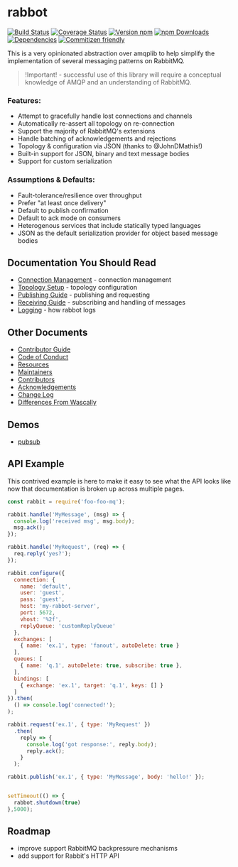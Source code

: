 # rabbot

[![Build Status][travis-image]][travis-url]
[![Coverage Status][coveralls-image]][coveralls-url]
[![Version npm][version-image]][version-url]
[![npm Downloads][downloads-image]][downloads-url]
[![Dependencies][dependencies-image]][dependencies-url]
[![Commitizen friendly](https://img.shields.io/badge/commitizen-friendly-brightgreen.svg)](http://commitizen.github.io/cz-cli/)

This is a very opinionated abstraction over amqplib to help simplify the implementation of several messaging patterns on RabbitMQ.

> !Important! - successful use of this library will require a conceptual knowledge of AMQP and an understanding of RabbitMQ.

### Features:

 * Attempt to gracefully handle lost connections and channels
 * Automatically re-assert all topology on re-connection
 * Support the majority of RabbitMQ's extensions
 * Handle batching of acknowledgements and rejections
 * Topology & configuration via JSON (thanks to @JohnDMathis!)
 * Built-in support for JSON, binary and text message bodies
 * Support for custom serialization

### Assumptions & Defaults:

 * Fault-tolerance/resilience over throughput
 * Prefer "at least once delivery"
 * Default to publish confirmation
 * Default to ack mode on consumers
 * Heterogenous services that include statically typed languages
 * JSON as the default serialization provider for object based message bodies

## Documentation You Should Read

 * [Connection Management](https://github.com/zlintz/foo-foo-mq/blob/master/docs/connections.md) - connection management
 * [Topology Setup](https://github.com/zlintz/foo-foo-mq/blob/master/docs/topology.md) - topology configuration
 * [Publishing Guide](https://github.com/zlintz/foo-foo-mq/blob/master/docs/publishing.md) - publishing and requesting
 * [Receiving Guide](https://github.com/zlintz/foo-foo-mq/blob/master/docs/receiving.md) - subscribing and handling of messages
 * [Logging](https://github.com/zlintz/foo-foo-mq/blob/master/docs/logging.md) - how rabbot logs

## Other Documents

 * [Contributor Guide](https://github.com/zlintz/foo-foo-mq/blob/master/HOW_TO_CONTRIBUTE.md) 
 * [Code of Conduct](https://github.com/zlintz/foo-foo-mq/blob/master/CODE_OF_CONDUCT.md)
 * [Resources](https://github.com/zlintz/foo-foo-mq/blob/master/RESOURCES.md)
 * [Maintainers](https://github.com/zlintz/foo-foo-mq/blob/master/MAINTAINERS.md)
 * [Contributors](https://github.com/zlintz/foo-foo-mq/blob/master/CONTRIBUTORS.md)
 * [Acknowledgements](https://github.com/zlintz/foo-foo-mq/blob/master/ACKNOWLEDGEMENTS.md)
 * [Change Log](https://github.com/zlintz/foo-foo-mq/blob/master/CHANGELOG.md)
 * [Differences From Wascally](https://github.com/zlintz/foo-foo-mq/blob/master/docs/notwascally.md)

## Demos

 * [pubsub](https://github.com/zlintz/foo-foo-mq/blob/master/demo/pubsub/README.md)

## API Example

This contrived example is here to make it easy to see what the API looks like now that documentation is broken up across multiple pages.



```js
const rabbit = require('foo-foo-mq');

rabbit.handle('MyMessage', (msg) => {
  console.log('received msg', msg.body);
  msg.ack();
});

rabbit.handle('MyRequest', (req) => {
  req.reply('yes?');
});

rabbit.configure({
  connection: {
    name: 'default',
    user: 'guest',
    pass: 'guest',
    host: 'my-rabbot-server',
    port: 5672,
    vhost: '%2f',
    replyQueue: 'customReplyQueue'
  },
  exchanges: [
    { name: 'ex.1', type: 'fanout', autoDelete: true }
  ],
  queues: [
    { name: 'q.1', autoDelete: true, subscribe: true },
  ],
  bindings: [
    { exchange: 'ex.1', target: 'q.1', keys: [] }
  ]
}).then(
  () => console.log('connected!');
);

rabbit.request('ex.1', { type: 'MyRequest' })
  .then(
    reply => {
      console.log('got response:', reply.body);
      reply.ack();
    }
  );

rabbit.publish('ex.1', { type: 'MyMessage', body: 'hello!' });


setTimeout(() => {
  rabbot.shutdown(true)
},5000);
```

## Roadmap
 * improve support RabbitMQ backpressure mechanisms
 * add support for Rabbit's HTTP API

[travis-image]: https://travis-ci.org/zlintz/foo-foo-mq.svg?branch=master
[travis-url]: https://travis-ci.org/zlintz/foo-foo-mq
[coveralls-url]: https://coveralls.io/github/zlintz/foo-foo-mq?branch=master
[coveralls-image]: https://coveralls.io/repos/github/zlintz/foo-foo-mq/badge.svg?branch=master
[version-image]: https://img.shields.io/npm/v/rabbot.svg?style=flat
[version-url]: https://www.npmjs.com/package/foo-foo-mq
[downloads-image]: https://img.shields.io/npm/dm/foo-foo-mq.svg?style=flat
[downloads-url]: https://www.npmjs.com/package/foo-foo-mq
[dependencies-image]: https://img.shields.io/david/zlintz/foo-foo-mq.svg?style=flat
[dependencies-url]: https://david-dm.org/zlintz/foo-foo-mq
